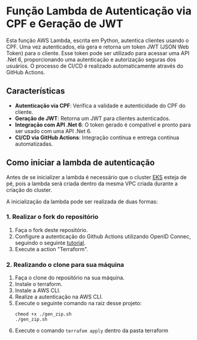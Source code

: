 # Função Lambda de Autenticação via CPF e Geração de JWT

Esta função AWS Lambda, escrita em Python, autentica clientes usando o CPF. Uma vez autenticados, ela gera e retorna um token JWT (JSON Web Token) para o cliente. Esse token pode ser utilizado para acessar uma API .Net 6, proporcionando uma autenticação e autorização seguras dos usuários. O processo de CI/CD é realizado automaticamente através do GitHub Actions.

## Características

- **Autenticação via CPF**: Verifica a validade e autenticidade do CPF do cliente.
- **Geração de JWT**: Retorna um JWT para clientes autenticados.
- **Integração com API .Net 6**: O token gerado é compatível e pronto para ser usado com uma API .Net 6.
- **CI/CD via GitHub Actions**: Integração contínua e entrega contínua automatizadas.

## Como iniciar a lambda de autenticação

Antes de se inicializer a lambda é necessário que o cluster [EKS](https://github.com/mvcosta/FIAPTerraformEKS) esteja de pé, pois a lambda será criada dentro da mesma VPC criada durante a criação do cluster.

A inicialização da lambda pode ser realizada de duas formas:

### 1. Realizar o fork do repositório

1. Faça o fork deste repositório.
2. Configure a autenticação do Github Actions utilizando OpenID Connec, seguindo o seguinte [tutorial](https://docs.github.com/en/actions/deployment/security-hardening-your-deployments/configuring-openid-connect-in-amazon-web-services).
3. Execute a action "Terraform".

### 2. Realizando o clone para sua máquina
1. Faça o clone do repositório na sua máquina.
2. Instale o terraform.
3. Instale a AWS CLI.
4. Realize a autenticação na AWS CLI.
5. Execute o seguinte comando na raiz desse projeto:
   ```
   chmod +x ./gen_zip.sh
   ./gen_zip.sh
   ```
7. Execute o comando `terrafom apply` dentro da pasta terraform
